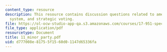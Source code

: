 ```yaml
---
content_type: resource
description: This resource contains discussion questions related to american political
  system, and strategic voting.
file: https://ol-ocw-studio-app-qa.s3.amazonaws.com/courses/17-951-special-graduate-topic-in-political-science-political-behavior-fall-2005/d777008e81755f1560d01147d65336fa_11_minor_party.pdf
file_type: application/pdf
resourcetype: Document
title: 11_minor_party.pdf
uid: d777008e-8175-5f15-60d0-1147d65336fa
---
```

